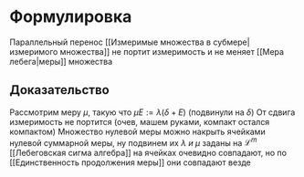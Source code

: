 # Формулировка
Параллельный перенос [[Измеримые множества в субмере|измеримого множества]] не портит измеримость и не меняет [[Мера лебега|меры]] множества
## Доказательство 
Рассмотрим меру $\mu$, такую что $\mu E := \lambda (\delta + E)$ (подвинули на $\delta$)
От сдвига измеримость не портится (очев, машем руками, компакт остался компактом)
Множество нулевой меры можно накрыть ячейками нулевой суммарной меры, ну подвинем их
$\lambda\ и\ \mu$ заданы на $\mathcal{L}^m$ [[Лебеговская сигма алгебра]]
на ячейках очевидно совпадают, но по [[Единственность продолжения меры]] они совпадают везде
